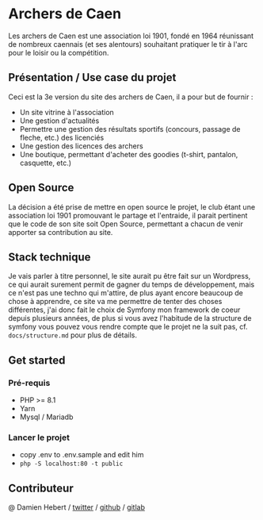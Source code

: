# Archers de Caen

Les archers de Caen est une association loi 1901, fondé en 1964 réunissant de nombreux caennais (et ses alentours)
souhaitant pratiquer le tir à l'arc pour le loisir ou la compétition.

## Présentation / Use case du projet

Ceci est la 3e version du site des archers de Caen, il a pour but de fournir :
- Un site vitrine à l'association
- Une gestion d'actualités
- Permettre une gestion des résultats sportifs (concours, passage de fleche, etc.) des licenciés
- Une gestion des licences des archers
- Une boutique, permettant d'acheter des goodies (t-shirt, pantalon, casquette, etc.) 

## Open Source

La décision a été prise de mettre en open source le projet, le club étant une association loi 1901 promouvant le partage et
l'entraide, il parait pertinent que le code de son site soit Open Source, permettant a chacun de venir apporter 
sa contribution au site.

## Stack technique

Je vais parler à titre personnel, le site aurait pu être fait sur un Wordpress, ce qui aurait surement permit de gagner 
du temps de développement, mais ce n'est pas une techno qui m'attire, de plus ayant encore beaucoup de chose à apprendre,
ce site va me permettre de tenter des choses différentes, j'ai donc fait le choix de Symfony mon framework de coeur depuis
plusieurs années, de plus si vous avez l'habitude de la structure de symfony vous pouvez vous rendre compte que le projet
ne la suit pas, cf. `docs/structure.md` pour plus de détails.

## Get started

### Pré-requis

- PHP >= 8.1
- Yarn
- Mysql / Mariadb

### Lancer le projet

- copy .env to .env.sample and edit him
- `php -S localhost:80 -t public`

## Contributeur

@ Damien Hebert / [twitter](https://twitter.com/Doskyft) / [github](https://github.com/Doskyft) / [gitlab](https://gitlab.com/Doskyft1)